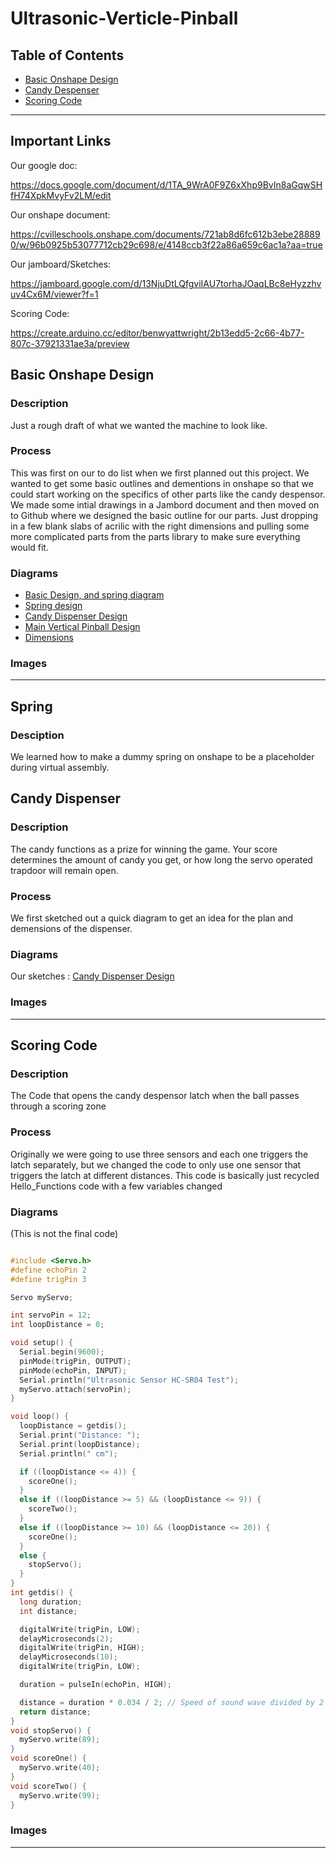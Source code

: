 # Ultrasonic-Verticle-Pinball
 
## Table of Contents 
* [Basic Onshape Design](#BasicOnshapeDesign)
* [Candy Despenser](#CandyDespenser)
* [Scoring Code](#ScoringCode)

---
## Important Links
Our google doc:

https://docs.google.com/document/d/1TA_9WrA0F9Z6xXhp9BvIn8aGqwSHfH74XpkMvyFv2LM/edit

Our onshape document:

https://cvilleschools.onshape.com/documents/721ab8d6fc612b3ebe288890/w/96b0925b53077712cb29c698/e/4148ccb3f22a86a659c6ac1a?aa=true

Our jamboard/Sketches:

https://jamboard.google.com/d/13NjuDtLQfgviIAU7torhaJOaqLBc8eHyzzhvuv4Cx6M/viewer?f=1

Scoring Code:

https://create.arduino.cc/editor/benwyattwright/2b13edd5-2c66-4b77-807c-37921331ae3a/preview

## Basic Onshape Design 

### Description 

Just a rough draft of what we wanted the machine to look like. 

### Process

This was first on our to do list when we first planned out this project. We wanted to get some basic outlines and dementions in onshape so that we could start working on the specifics of other parts like the candy despensor. We made some intial drawings in a Jambord document and then moved on to Github where we designed the basic outline for our parts. Just dropping in a few blank slabs of acrilic with the right dimensions and pulling some more complicated parts from the parts library to make sure everything would fit. 

### Diagrams 

* [Basic Design, and spring diagram](Photos/Screenshot%202021-02-11%20at%203.44.58%20PM.png)
* [Spring design](Photos/Screenshot%202021-02-11%20at%203.46.49%20PM.png)
* [Candy Dispenser Design](Photos/Screenshot%202021-02-11%20at%203.46.57%20PM.png)
* [Main Vertical Pinball Design](Photos/Screenshot%202021-02-11%20at%203.47.06%20PM.png)
* [Dimensions](Photos/Screenshot%202021-02-11%20at%203.47.17%20PM.png)

### Images 

---
## Spring

### Desciption

We learned how to make a dummy spring on onshape to be a placeholder during virtual assembly. 

## Candy Dispenser 

### Description 

The candy functions as a prize for winning the game. Your score determines the amount of candy you get, or how long the servo operated trapdoor will remain open. 

### Process

We first sketched out a quick diagram to get an idea for the plan and demensions of the dispenser. 

### Diagrams 

Our sketches :
[Candy Dispenser Design](Photos/Screenshot%202021-02-11%20at%203.46.57%20PM.png)


### Images 

---

## Scoring Code 

### Description 

The Code that opens the candy despensor latch when the ball passes through a scoring zone 

### Process

Originally we were going to use three sensors and each one triggers the latch separately, but we changed the code to only use one sensor that triggers the latch at different distances. This code is basically just recycled Hello_Functions code with a few variables changed 

### Diagrams 

(This is not the final code)

```C++

#include <Servo.h>
#define echoPin 2
#define trigPin 3

Servo myServo;

int servoPin = 12;
int loopDistance = 0;

void setup() {
  Serial.begin(9600);
  pinMode(trigPin, OUTPUT);
  pinMode(echoPin, INPUT);
  Serial.println("Ultrasonic Sensor HC-SR04 Test");
  myServo.attach(servoPin);
}

void loop() {
  loopDistance = getdis();
  Serial.print("Distance: ");
  Serial.print(loopDistance);
  Serial.println(" cm");

  if ((loopDistance <= 4)) {
    scoreOne();
  }
  else if ((loopDistance >= 5) && (loopDistance <= 9)) {
    scoreTwo();
  }
  else if ((loopDistance >= 10) && (loopDistance <= 20)) {
    scoreOne();
  }
  else {
    stopServo();
  }
}
int getdis() {
  long duration;
  int distance;

  digitalWrite(trigPin, LOW);
  delayMicroseconds(2);
  digitalWrite(trigPin, HIGH);
  delayMicroseconds(10);
  digitalWrite(trigPin, LOW);

  duration = pulseIn(echoPin, HIGH);

  distance = duration * 0.034 / 2; // Speed of sound wave divided by 2 (go and back)
  return distance;
}
void stopServo() {
  myServo.write(89);
}
void scoreOne() {
  myServo.write(40);
}
void scoreTwo() {
  myServo.write(99);
}
```

### Images 


---
